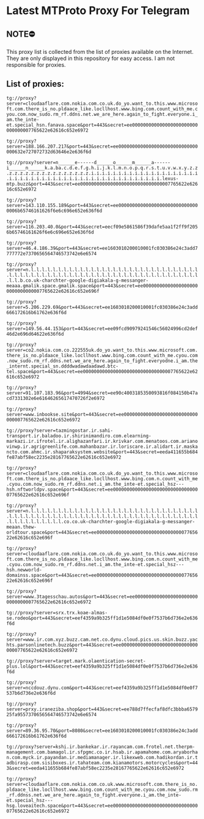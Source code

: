 # Latest MTProto Proxy For Telegram

## NOTE⛔

This proxy list is collected from the list of proxies available on the Internet. They are only displayed in this repository for easy access. I am not responsible for proxies.

## List of proxies:

`tg://proxy?server=cloudaaflare.com.nokia.com.co.uk.do_yo.want_to.this.www.microsoft.com.there_is_no.pldaace_like.locllhost.www.bing.com.count_with_me.cyou.com.now_sudo.rm_rf.ddns.net.we_are_here.again_to_fight.everyone.i_am.the_inte-et.special_hsn.fanava.space&port=443&secret=ee000000000000000000000000000000007765622e62616c652e6972`

`tg://proxy?server=188.166.207.217&port=443&secret=ee00000000000000000000000000000000632e727072732d63646e2e636f6d`

`tg://proxy?server=n______e------d______o______m______a------i______n______k.a.ba.c.d.e.f.g.h.i.j.k.l.m.n.o.p.q.r.s.t.u.v.w.x.y.z.z.z.z.z.z.z.z.z.z.z.z.z.z.z.z.z.i.i.i.i.i.i.i.i.i.i.i.i.i.i.i.i.i.i.i.i.i.i.i.i.i.i.i.i.i.i.i.i.i.i.i.i.i.i.i.i.i.i.i.i.i.i.i.i.lexus-mtp.buzz&port=443&secret=ee000000000000000000000000000000007765622e62616c652e6972`

`tg://proxy?server=143.110.155.189&port=443&secret=ee000000000000000000000000000000006b65746161626f6e6c696e652e636f6d`

`tg://proxy?server=116.203.40.0&port=443&secret=eecf09e5861586f39dafe5aa1f2ff9f2056b65746161626f6e6c696e652e636f6d`

`tg://proxy?server=46.4.186.39&port=443&secret=ee1603010200010001fc030386e24c3add7777772e7370656564746573742e6e6574`

`tg://proxy?server=n.l.l.l.l.l.l.l.l.l.l.l.l.l.l.l.l.l.l.l.l.l.l.l.l.l.l.l.l.l.l.l.l.l.l.l.l.l.l.l.l.l.l.l.l.l.l.l.l.l.l.l.l.l.l.l.l.l.l.l.l.l.l.l.l.l.l.l.l.b.co.uk-charchter-google-digiakala-g-messanger-meaaa.gmalik.space.gmalik.space&port=443&secret=ee000000000000000000000000000000007765622e62616c652e696f`

`tg://proxy?server=5.206.229.69&port=443&secret=ee1603010200010001fc030386e24c3add666172616b61762e636f6d`

`tg://proxy?server=149.56.44.153&port=443&secret=ee09fcd90979241546c56024996cd2def46d2e696d64622e636f6d`

`tg://proxy?server=co2.nokia.com.co.222555uk.do_yo.want_to.this.www.microsoft.com.there_is_no.pldaace_like.locllhost.www.bing.com.count_with_me.cyou.com.now_sudo.rm_rf.ddns.net.we_are_here.again_to_fight.everyodne.i_am.the_internt.special_sn.ddddwadawdaadawd.btc-tel.space&port=443&secret=ee000000000000000000000000000000007765622e62616c652e6972`

`tg://proxy?server=91.107.183.96&port=4994&secret=ee90c4003185350093816f084150b47acd7331302e6e61646265617470726f2e6972`

`tg://proxy?server=www.inbookse.site&port=443&secret=ee000000000000000000000000000000007765622e62616c652e6972`

`tg://proxy?server=tazmingostar.ir.sahi-transport.ir.baladoo.ir.shirinimandiro.com.elearning-markazi.ir.ifrotel.ir.alighazanfari.ir.krivkar.com.menatoos.com.arianovinwp.ir.agrigreenlife.com.mahanbazar.ir.loriscare.ir.alidart.ir.maskancto.com.ahmc.ir.shaparaksystem.website&port=443&secret=eeda411655b684fe87abf58ec2235e28167765622e62616c652e6972`

`tg://proxy?server=cloudaaflare.com.nokia.com.co.uk.do_yo.want_to.this.www.microsoft.com.there_is_no.pldaace_like.locllhost.www.bing.com.n.count_with_me.cyou.com.now_sudo.rm_rf.ddns.net.i_am.the_inte-et.special_hsz---hsh.nftworldpv.space&port=443&secret=ee000000000000000000000000000000007765622e62616c652e696f`

`tg://proxy?server=n.l.l.l.l.l.l.l.l.l.l.l.l.l.l.l.l.l.l.l.l.l.l.l.l.l.l.l.l.l.l.l.l.l.l.l.l.l.l.l.l.l.l.l.l.l.l.l.l.l.l.l.l.l.l.l.l.l.l.l.l.l.l.l.l.l.l.l.l.l.l.l.l.l.l.l.l.co.co.uk-charchter-google-digiakala-g-messanger-meaan.thew-orldtour.space&port=443&secret=ee000000000000000000000000000000007765622e62616c652e696f`

`tg://proxy?server=cloudaaflare.com.nokia.com.co.uk.do_yo.want_to.this.www.microsoft.com.there_is_no.pldaace_like.locllhost.www.bing.com.n.count_with_me.cyou.com.now_sudo.rm_rf.ddns.net.i_am.the_inte-et.special_hsz---hsh.newworld-domainss.space&port=443&secret=ee000000000000000000000000000000007765622e62616c652e696f`

`tg://proxy?server=www.3tagesschau.autos&port=443&secret=ee000000000000000000000000000000007765622e62616c652e6972`

`tg://proxy?server=srx.trx.koae-almas-se.rodeo&port=443&secret=eef4359a9b325ff1d1e5084df0e0f7537b6d736e2e636f6d`

`tg://proxy?server=www.ir.com.xyz.buzz.cam.net.co.dynu.cloud.pics.us.skin.buzz.yachts.parsonlinetech.buzz&port=443&secret=ee000000000000000000000000000000007765622e62616c652e6972`

`tg://proxy?server=target.mark.olaentication-secret-plus.lol&port=443&secret=eef4359a9b325ff1d1e5084df0e0f7537b6d736e2e636f6d`

`tg://proxy?server=nccdouz.dynu.com&port=443&secret=eef4359a9b325ff1d1e5084df0e0f7537b6d736e2e636f6d`

`tg://proxy?server=prxy.iraneziba.shop&port=443&secret=ee788d7ffecfaf8dfc3bbba657925fa9557370656564746573742e6e6574`

`tg://proxy?server=89.36.95.70&port=8080&secret=ee1603010200010001fc030386e24c3add666172616b61762e636f6d`

`tg://proxy?server=kshi.ir.bankekar.ir.rayancam.com.frotel.net.therpm-management.com.bamagol.ir.sfpgmc.co.ir.hsab.ir.apamahome.com.aryaborhan.com.myck.ir.payandan.ir.mediamanager.ir.likexweb.com.hadikordan.ir.tadbirasp.com.sisiboxes.ir.tahateam.com.kianamotors.motorcycles&port=443&secret=eeda411655b684fe87abf58ec2235e28167765622e62616c652e6972`

`tg://proxy?server=cloudaaflare.com.nokia.com.co.uk.www.microsoft.com.there_is_no.pldaace_like.locllhost.www.bing.com.count_with_me.cyou.com.now_sudo.rm_rf.ddnss.net.we_are_here.again_to_fight.everyone.i_am.the_inte-et.special_hsz---hsg.loveaitech.space&port=443&secret=ee000000000000000000000000000000007765622e62616c652e6972`


